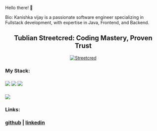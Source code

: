 Hello there! 👋

Bio:
Kanishka vijay is a passionate software engineer specializing in Fullstack development, with expertise in Java, Frontend, and Backend.

<h2 align="center">Tublian Streetcred: Coding Mastery, Proven Trust</h2>
  <p align="center">
    <a href="https://tublian.com/profile/Kanishka190">
      <img src="https://t74hnvwwsd.execute-api.us-east-1.amazonaws.com/dev/ft/profile/streetcred/badge/Kanishka190?type=without_score" alt="Streetcred">
    </a>

 ### My Stack:

### <img src="https://rd3ps1doua.execute-api.us-east-1.amazonaws.com/dev/ft/profile/streetcred/github/tag/Fullstack"/> <img src="https://rd3ps1doua.execute-api.us-east-1.amazonaws.com/dev/ft/profile/streetcred/github/tag/Java"/> <img src="https://rd3ps1doua.execute-api.us-east-1.amazonaws.com/dev/ft/profile/streetcred/github/tag/Frontend"/>

### <img src="https://rd3ps1doua.execute-api.us-east-1.amazonaws.com/dev/ft/profile/streetcred/github/tag/Backend"/>

### Links:

### <a href="https://www.github.com/kanishka190">github</a> | <a href="">linkedin</a>
  </p>

